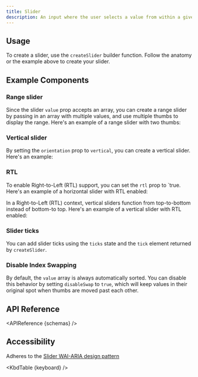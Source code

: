 ```yaml
---
title: Slider
description: An input where the user selects a value from within a given range
---
```


<script>
    import { APIReference, KbdTable, Preview } from '$docs/components'
    export let schemas
    export let keyboard
    export let snippets
    export let previews
</script>

## Usage

To create a slider, use the `createSlider` builder function. Follow the anatomy or the example above
to create your slider.

## Example Components

### Range slider

Since the slider `value` prop accepts an array, you can create a range slider by passing in an array
with multiple values, and use multiple thumbs to display the range. Here's an example of a range
slider with two thumbs:

<Preview code={snippets.range}>
    <svelte:component this={previews.range} />
</Preview>

### Vertical slider

By setting the `orientation` prop to `vertical`, you can create a vertical slider. Here's an
example:

<Preview code={snippets.vertical}>
    <svelte:component this={previews.vertical} />
</Preview>

### RTL

To enable Right-to-Left (RTL) support, you can set the `rtl` prop to `true. Here's an example of a
horizontal slider with RTL enabled:

<Preview code={snippets.rtl_horizontal}>
    <svelte:component this={previews.rtl_horizontal} />
</Preview>

In a Right-to-Left (RTL) context, vertical sliders function from top-to-bottom instead of bottom-to
top. Here's an example of a vertical slider with RTL enabled:

<Preview code={snippets.rtl_vertical}>
    <svelte:component this={previews.rtl_vertical} />
</Preview>

### Slider ticks

You can add slider ticks using the `ticks` state and the `tick` element returned by `createSlider`.

<Preview code={snippets.ticks}>
    <svelte:component this={previews.ticks} />
</Preview>

### Disable Index Swapping

By default, the `value` array is always automatically sorted. You can disable this behavior by setting `disableSwap` to `true`, which will keep values in their original spot when thumbs are moved past each other.

<Preview code={snippets.multiple}>
    <svelte:component this={previews.multiple} />
</Preview>

## API Reference

<APIReference {schemas} />

## Accessibility

Adheres to the [Slider WAI-ARIA design pattern](https://www.w3.org/WAI/ARIA/apg/patterns/slider/)

<KbdTable {keyboard} />
